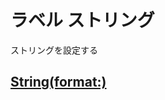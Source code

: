 # ラベル ストリング

ストリングを設定する

## [String(format:)](https://github.com/ghsumiyasu/Swift/blob/main/README-String-Format-jp.md)